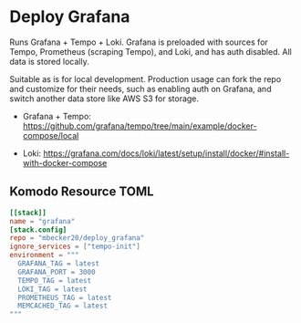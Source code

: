 # Deploy Grafana

Runs Grafana + Tempo + Loki. Grafana is preloaded with sources for Tempo, Prometheus (scraping Tempo), and Loki, and has auth disabled. All data is stored locally.

Suitable as is for local development. Production usage can fork the repo and customize for their needs, such as enabling auth on Grafana, and switch another data store like AWS S3 for storage.

- Grafana + Tempo: https://github.com/grafana/tempo/tree/main/example/docker-compose/local

- Loki: https://grafana.com/docs/loki/latest/setup/install/docker/#install-with-docker-compose

## Komodo Resource TOML

```toml
[[stack]]
name = "grafana"
[stack.config]
repo = "mbecker20/deploy_grafana"
ignore_services = ["tempo-init"]
environment = """
  GRAFANA_TAG = latest
  GRAFANA_PORT = 3000
  TEMPO_TAG = latest
  LOKI_TAG = latest
  PROMETHEUS_TAG = latest
  MEMCACHED_TAG = latest
"""
```